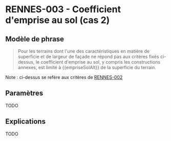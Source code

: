 # RENNES-003 - Coefficient d'emprise au sol (cas 2)

## Modèle de phrase

> Pour les terrains dont l'une des caractéristiques en matière de superficie et de largeur de façade
> ne répond pas aux critères fixés ci-dessus, le coefficient d'emprise au sol, y compris les constructions annexes, 
> est limité à {{empriseSolAlt}} de la superficie du terrain. 

Note : ci-dessus se refère aux critères de [RENNES-002](RENNES-002.md)

## Paramètres 

TODO

## Explications

TODO

